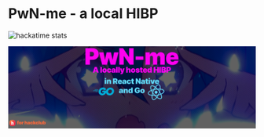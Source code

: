 # PwN-me - a local HIBP

![hackatime stats](https://github-readme-stats.hackclub.dev/api/wakatime?username=10558&api_domain=hackatime.hackclub.com&theme=darcula&custom_title=Hackatime+Stats&layout=compact&cache_seconds=0&langs_count=8)

![Banner](https://raw.githubusercontent.com/MyStuffYT/pwn-me/master/pwnme.png)

